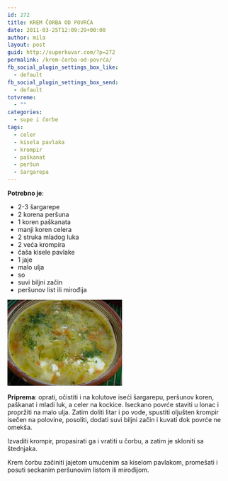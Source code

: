 ```yaml
---
id: 272
title: KREM ČORBA OD POVRĆA
date: 2011-03-25T12:09:29+00:00
author: mila
layout: post
guid: http://superkuvar.com/?p=272
permalink: /krem-čorba-od-povrća/
fb_social_plugin_settings_box_like:
  - default
fb_social_plugin_settings_box_send:
  - default
totvreme:
  - ""
categories:
  - supe i čorbe
tags:
  - celer
  - kisela pavlaka
  - krompir
  - paškanat
  - peršun
  - šargarepa
---
```

**Potrebno je**:

  * 2-3 šargarepe
  * 2 korena peršuna
  * 1 koren paškanata
  * manji koren celera
  * 2 struka mladog luka
  * 2 veća krompira
  * čaša kisele pavlake
  * 1 jaje
  * malo ulja
  * so
  * suvi biljni začin
  * peršunov list ili mirođija

<img class="alignnone size-full wp-image-734" title="corbaodpovrca" src="/wp-content/uploads/2011/03/corbaodpovrca.jpg" alt="" width="259" height="194" /> 

**Priprema**: oprati, očistiti i na kolutove iseći šargarepu, peršunov koren, paškanat i mladi luk, a celer na kockice. Iseckano povrće staviti u lonac i propržiti na malo ulja. Zatim doliti litar i po vode, spustiti oljušten krompir isečen na polovine, posoliti, dodati suvi biljni začin i kuvati dok povrće ne omekša.

Izvaditi krompir, propasirati ga i vratiti u čorbu, a zatim je skloniti sa štednjaka.

Krem čorbu začiniti jajetom umućenim sa kiselom pavlakom, promešati i posuti seckanim peršunovim listom ili mirođijom.